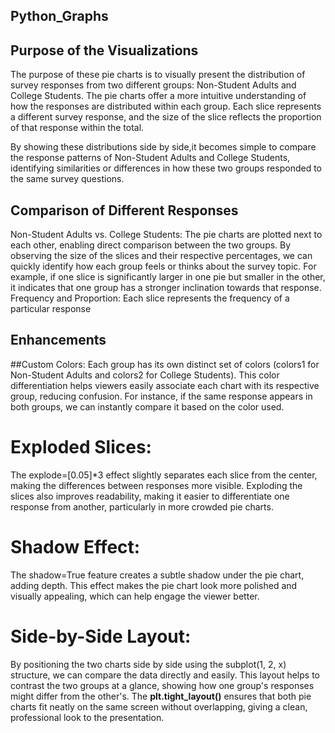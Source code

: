 ## Python_Graphs
## Purpose of the Visualizations
The purpose of these pie charts is to visually present the distribution of survey responses from two different groups: Non-Student Adults and College Students. The pie charts offer a more intuitive understanding of how the responses are distributed within each group. Each slice represents a different survey response, and the size of the slice reflects the proportion of that response within the total.

By showing these distributions side by side,it becomes simple to compare the response patterns of Non-Student Adults and College Students, identifying similarities or differences in how these two groups responded to the same survey questions.

## Comparison of Different Responses
Non-Student Adults vs. College Students: The pie charts are plotted next to each other, enabling direct comparison between the two groups. By observing the size of the slices and their respective percentages, we can quickly identify how each group feels or thinks about the survey topic.
For example, if one slice is significantly larger in one pie but smaller in the other, it indicates that one group has a stronger inclination towards that response.
Frequency and Proportion: Each slice represents the frequency of a particular response

## Enhancements

##Custom Colors:
Each group has its own distinct set of colors (colors1 for Non-Student Adults and colors2 for College Students). This color differentiation helps viewers easily associate each chart with its respective group, reducing confusion. For instance, if the same response appears in both groups, we can instantly compare it based on the color used.

# Exploded Slices:
The explode=[0.05]*3 effect slightly separates each slice from the center, making the differences between responses more visible. 
Exploding the slices also improves readability, making it easier to differentiate one response from another, particularly in more crowded pie charts.

# Shadow Effect:
The shadow=True feature creates a subtle shadow under the pie chart, adding depth. This effect makes the pie chart look more polished and visually appealing, which can help engage the viewer better.

# Side-by-Side Layout:
By positioning the two charts side by side using the subplot(1, 2, x) structure, we can compare the data directly and easily. This layout helps to contrast the two groups at a glance, showing how one group's responses might differ from the other's.
The **plt.tight_layout()** ensures that both pie charts fit neatly on the same screen without overlapping, giving a clean, professional look to the presentation.
